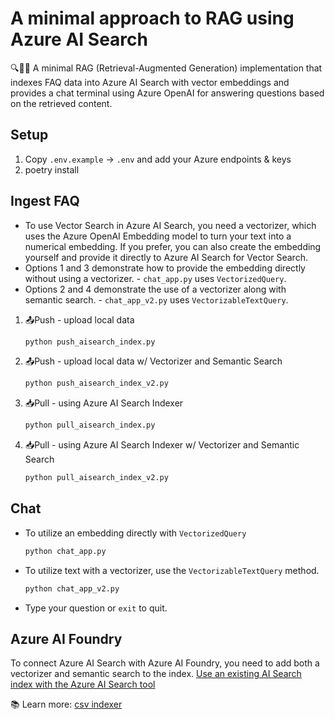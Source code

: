 # A minimal approach to RAG using Azure AI Search

🔍🤖💬 A minimal RAG (Retrieval-Augmented Generation) implementation that indexes FAQ data into Azure AI Search with vector embeddings and provides a chat terminal using Azure OpenAI for answering questions based on the retrieved content.

## Setup
1. Copy `.env.example` → `.env` and add your Azure endpoints & keys  
2. poetry install

## Ingest FAQ

- To use Vector Search in Azure AI Search, you need a vectorizer, which uses the Azure OpenAI Embedding model to turn your text into a numerical embedding. If you prefer, you can also create the embedding yourself and provide it directly to Azure AI Search for Vector Search. 
- Options 1 and 3 demonstrate how to provide the embedding directly without using a vectorizer. - `chat_app.py` uses `VectorizedQuery`. 
- Options 2 and 4 demonstrate the use of a vectorizer along with semantic search. - `chat_app_v2.py` uses `VectorizableTextQuery`.

1. 📤Push - upload local data
    ```python
    python push_aisearch_index.py 
    ```
2. 📤Push - upload local data w/ Vectorizer and Semantic Search
    ```python
    python push_aisearch_index_v2.py 
    ```
3. 📥Pull - using Azure AI Search Indexer
    ```python
    python pull_aisearch_index.py 
    ```
4. 📥Pull - using Azure AI Search Indexer w/ Vectorizer and Semantic Search
    ```python
    python pull_aisearch_index_v2.py 
    ```

## Chat

- To utilize an embedding directly with `VectorizedQuery`
    ```python
    python chat_app.py 
    ```
- To utilize text with a vectorizer, use the `VectorizableTextQuery` method.
    ```python
    python chat_app_v2.py 
    ```
- Type your question or `exit` to quit.

## Azure AI Foundry

To connect Azure AI Search with Azure AI Foundry, you need to add both a vectorizer and semantic search to the index. [Use an existing AI Search index with the Azure AI Search tool](https://review.learn.microsoft.com/en-us/azure/ai-foundry/agents/how-to/tools/azure-ai-search?branch=main&tabs=azurecli)

📚 Learn more: [csv indexer](https://github.com/Azure/azure-search-vector-samples/tree/main/demo-python/code/indexers/csv-indexer)
